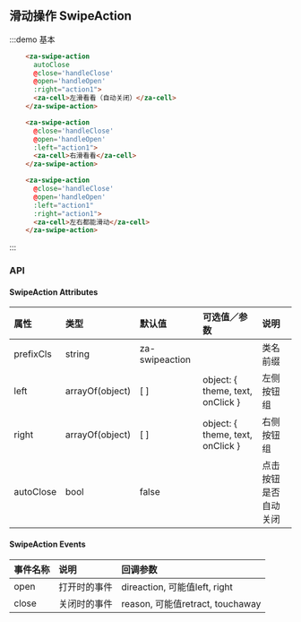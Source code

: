 <script>
export default {
  data() {
    return {
      action1:[
        {
          theme: 'error',
          text: '右按钮1',
          onClick: () => console.log('右按钮1'),
        },
        {
          theme: 'success',
          text: '右按钮2',
          onClick: () => console.log('右按钮2'),
        },
      ]
    }
  },
  methods: {
    handleClose(reason) {
      console.log(reason);
    },
    handleOpen(reason) {
      console.log(reason);
    },
  },
};
</script>

## 滑动操作 SwipeAction

:::demo 基本
```html
    <za-swipe-action
      autoClose
      @close='handleClose'
      @open='handleOpen'
      :right="action1">
      <za-cell>左滑看看（自动关闭）</za-cell>
    </za-swipe-action>

    <za-swipe-action
      @close='handleClose'
      @open='handleOpen'
      :left="action1">
      <za-cell>右滑看看</za-cell>
    </za-swipe-action>

    <za-swipe-action
      @close='handleClose'
      @open='handleOpen'
      :left="action1"
      :right="action1">
      <za-cell>左右都能滑动</za-cell>
    </za-swipe-action>
```
:::


### API

#### SwipeAction Attributes

| 属性 | 类型 | 默认值 | 可选值／参数 | 说明 |
| :--- | :--- | :--- | :--- | :--- |
| prefixCls | string | za-swipeaction | | 类名前缀 |
| left | arrayOf(object) | [ ] | object: { theme, text, onClick } | 左侧按钮组 |
| right | arrayOf(object) | [ ] | object: { theme, text, onClick } | 右侧按钮组 |
| autoClose | bool | false | | 点击按钮是否自动关闭 |

#### SwipeAction Events
| 事件名称 | 说明 | 回调参数 |
| :--- | :--- | :--- |
| open | 打开时的事件 | direaction, 可能值left, right |
| close | 关闭时的事件 | reason, 可能值retract, touchaway |